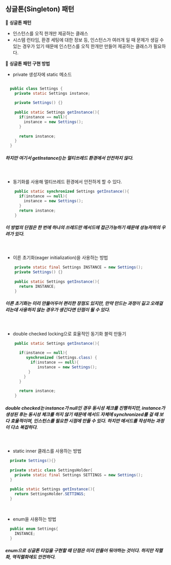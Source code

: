 ## 싱글톤(Singleton) 패턴

📌 <b>싱글톤 패턴</b>
- 인스턴스를 오직 한개만 제공하는 클래스
- 시스템 런타임, 환경 세팅에 대한 정보 등, 인스턴스가 여러개 일 때 문제가 생길 수 있는 경우가 있기 때문에 인스턴스를 오직 한개만 만들어 제공하는 클래스가 필요하다. 

📌 <b>싱글톤 패턴 구현 방법</b>
- private 생성자에 static 메소드

~~~ java

  public class Settings {
    private static Settings instance;
    
    private Settings() {}
    
    public static Settings getInstance(){
      if(instance == null){
        instance = new Settings();
      }
      
      return instance;
    }
  }
~~~
##### 하지만 여기서 getInstance()는 멀티쓰레드 환경에서 안전하지 않다.
<br>

- 동기화를 사용해 멀티쓰레드 환경에서 안전하게 할 수 있다.

~~~ java
    public static synchronized Settings getInstance(){
      if(instance == null){
        instance = new Settings();
      }
      return instance;
    }
~~~
##### 이 방법의 단점은 한 번에 하나의 쓰레드만 메서드에 접근가능하기 때문에 성능저하의 우려가 있다.
<br>

- 이른 초기화(eager initialization)을 사용하는 방법

~~~ java
    private static final Settings INSTANCE = new Settings();
    private Settings() {}
    
    public static Settings getInstance(){
      return INSTANCE;
    }
~~~
##### 이른 초기화는 미리 만들어두어 편리한 장점도 있지만, 만약 만드는 과정이 길고 오래걸리는데 사용하지 않는 경우가 생긴다면 단점이 될 수 있다.
<br>

- double checked locking으로 효율적인 동기화 블럭 만들기
~~~ java
    public static Settings getInstance(){
    
      if(instance == null){
         synchronized (Settings.class) {
           if(instance == null){
              instance = new Settings();
          }
        }
      }
      
      return instance;
    }
~~~
##### double checked는 instance가 null인 경우 동시성 체크를 진행하지만, instance가 생성된 후는 동시성 체크를 하지 않기 때문에 메서드 자체에 synchronized를 걸 때 보다 효율적이며, 인스턴스를 필요한 시점에 만들 수 있다. 하지만 메서드를 작성하는 과정이 다소 복잡하다.
<br>

- static inner 클래스를 사용하는 방법
~~~ java
  private Settings(){}
  
  private static class SettingsHolder{
    private static final Settings SETTINGS = new Settings();
  }
  
  public static Settings getInstance(){
    return SettingsHolder.SETTINGS;
  }
~~~

<br>

- enum을 사용하는 방법
~~~ java
  public enum Settings{
    INSTANCE;
  }
~~~
##### enum으로 싱글톤 타입을 구현할 때 단점은 미리 만들어 둬야하는 것이다. 하지만 직렬화, 역직렬화에도 안전하다.


